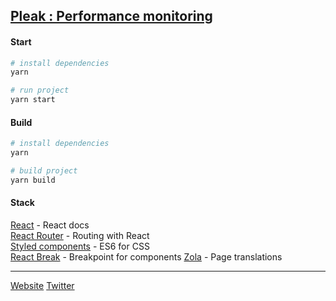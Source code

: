 [Pleak : Performance monitoring](http://www.getpleak.io/)
---------

#### 	Start 
``` bash
# install dependencies
yarn

# run project
yarn start 
```

#### Build

``` bash
# install dependencies
yarn

# build project
yarn build

```

#### Stack
[React](https://reactjs.org/docs/getting-started.html)  -  React docs  
[React Router](https://github.com/ReactTraining/react-router/tree/master/packages/react-router-dom)  - Routing with React  
[Styled components](https://github.com/styled-components/styled-components)  - ES6 for CSS  
[React Break](https://github.com/nygardk/react-break)  - Breakpoint for components
[Zola](https://github.com/ZolaApp)  - Page translations

----------

[Website](http://www.getpleak.io/)  [Twitter](https://twitter.com/getpleak) 
